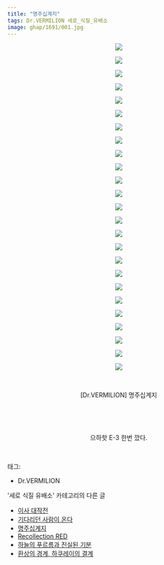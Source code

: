 ```yaml
---
title: "명주십계지"
tags: Dr.VERMILION 세로_식질_유배소
image: ghap/1691/001.jpg
---
```

<div class="article">
<p style="text-align: center; clear: none; float: none;"><img src="{{ site.nasurl }}/ghap/1691/001.jpg"/></p>
<p style="text-align: center; clear: none; float: none;"><img src="{{ site.nasurl }}/ghap/1691/002.jpg"/></p>
<p style="text-align: center; clear: none; float: none;"><img src="{{ site.nasurl }}/ghap/1691/003.jpg"/></p>
<p style="text-align: center; clear: none; float: none;"><img src="{{ site.nasurl }}/ghap/1691/004.jpg"/></p>
<p style="text-align: center; clear: none; float: none;"><img src="{{ site.nasurl }}/ghap/1691/005.jpg"/></p>
<p style="text-align: center; clear: none; float: none;"><img src="{{ site.nasurl }}/ghap/1691/006.jpg"/></p>
<p style="text-align: center; clear: none; float: none;"><img src="{{ site.nasurl }}/ghap/1691/007.jpg"/></p>
<p style="text-align: center; clear: none; float: none;"><img src="{{ site.nasurl }}/ghap/1691/008.jpg"/></p>
<p style="text-align: center; clear: none; float: none;"><img src="{{ site.nasurl }}/ghap/1691/009.jpg"/></p>
<p style="text-align: center; clear: none; float: none;"><img src="{{ site.nasurl }}/ghap/1691/010.jpg"/></p>
<p style="text-align: center; clear: none; float: none;"><img src="{{ site.nasurl }}/ghap/1691/011.jpg"/></p>
<p style="text-align: center; clear: none; float: none;"><img src="{{ site.nasurl }}/ghap/1691/012.jpg"/></p>
<p style="text-align: center; clear: none; float: none;"><img src="{{ site.nasurl }}/ghap/1691/013.jpg"/></p>
<p style="text-align: center; clear: none; float: none;"><img src="{{ site.nasurl }}/ghap/1691/014.jpg"/></p>
<p style="text-align: center; clear: none; float: none;"><img src="{{ site.nasurl }}/ghap/1691/015.jpg"/></p>
<p style="text-align: center; clear: none; float: none;"><img src="{{ site.nasurl }}/ghap/1691/016.jpg"/></p>
<p style="text-align: center; clear: none; float: none;"><img src="{{ site.nasurl }}/ghap/1691/017.jpg"/></p>
<p style="text-align: center; clear: none; float: none;"><img src="{{ site.nasurl }}/ghap/1691/018.jpg"/></p>
<p style="text-align: center; clear: none; float: none;"><img src="{{ site.nasurl }}/ghap/1691/019.jpg"/></p>
<p style="text-align: center; clear: none; float: none;"><img src="{{ site.nasurl }}/ghap/1691/020.jpg"/></p>
<p style="text-align: center; clear: none; float: none;"><img src="{{ site.nasurl }}/ghap/1691/021.jpg"/></p>
<p style="text-align: center; clear: none; float: none;"><img src="{{ site.nasurl }}/ghap/1691/022.jpg"/></p>
<p style="text-align: center; clear: none; float: none;"><img src="{{ site.nasurl }}/ghap/1691/023.jpg"/></p>
<p style="text-align: center; clear: none; float: none;"><img src="{{ site.nasurl }}/ghap/1691/024.jpg"/></p>
<p style="text-align: center; clear: none; float: none;"><img src="{{ site.nasurl }}/ghap/1691/025.jpg"/></p>
<p style="text-align: center; clear: none; float: none;"><br/></p>
<p style="text-align: center; clear: none; float: none;">[Dr.VERMILION] 명주십계지</p>
<p style="text-align: center; clear: none; float: none;"><br/></p>
<p style="text-align: center; clear: none; float: none;"><br/></p>
<p style="text-align: center; clear: none; float: none;">으하핫 E-3 한번 깠다.</p>
<p><br/></p>
</div><div class="tagTrail">
<p>태그: </p>
<ul>
<li>Dr.VERMILION</li>
</ul>
</div><div class="another">
<p>'세로 식질 유배소' 카테고리의 다른 글</p>
<ul>
<li><a href="/2016-08-20-ghap_1716">이사 대작전</a></li>
<li><a href="/2016-08-19-ghap_1693">기다리던 사람이 온다</a></li>
<li><a href="/2016-08-19-ghap_1691">명주십계지</a></li>
<li><a href="/2016-08-18-ghap_1668">Recollection RED</a></li>
<li><a href="/2016-08-16-ghap_1619">하늘의 푸르름과 진실된 기분</a></li>
<li><a href="/2016-08-15-ghap_1589">환상의 경계, 하쿠레이의 결계</a></li>
</ul>
</div><div class="cb_module cb_fluid">
<div class="cb_wrt cb_profile">
</div><!-- commentList close -->
</div>
<br/>
<p id="refer"></p>
<br/>
